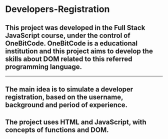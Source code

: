 # Developers-Registration

## This project was developed in the Full Stack JavaScript course, under the control of OneBitCode. OneBitCode is a educational institution and this project aims to develop the skills about DOM related to this referred programming language.

___

## The main idea is to simulate a developer registration, based on the username, background and period of experience. 

## The project uses HTML and JavaScript, with concepts of functions and DOM.
